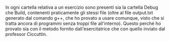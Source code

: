 In ogni cartella relativa a un esercizio sono presenti sia la cartella Debug che Build, contenenti praticamente gli stessi file (oltre al file output.txt generato dal comando g++, che ho provato a usare comunque, visto che si tratta ancora di programmi senza troppi file all'interno).
Questo perché ho provato sia con il metodo fornito dall'esercitatrice che con quello inviato dal professor Ciccuttin. 
